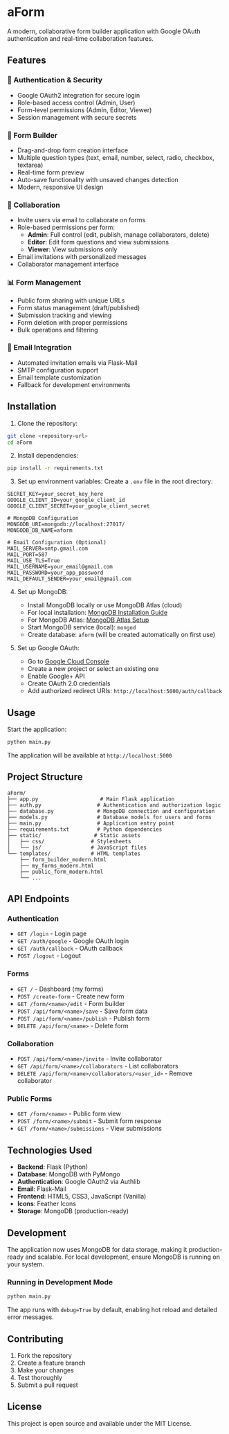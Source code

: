 # aForm

A modern, collaborative form builder application with Google OAuth authentication and real-time collaboration features.

## Features

### 🔐 Authentication & Security
- Google OAuth2 integration for secure login
- Role-based access control (Admin, User)
- Form-level permissions (Admin, Editor, Viewer)
- Session management with secure secrets

### 📝 Form Builder
- Drag-and-drop form creation interface
- Multiple question types (text, email, number, select, radio, checkbox, textarea)
- Real-time form preview
- Auto-save functionality with unsaved changes detection
- Modern, responsive UI design

### 👥 Collaboration
- Invite users via email to collaborate on forms
- Role-based permissions per form:
  - **Admin**: Full control (edit, publish, manage collaborators, delete)
  - **Editor**: Edit form questions and view submissions
  - **Viewer**: View submissions only
- Email invitations with personalized messages
- Collaborator management interface

### 📊 Form Management
- Public form sharing with unique URLs
- Form status management (draft/published)
- Submission tracking and viewing
- Form deletion with proper permissions
- Bulk operations and filtering

### 📧 Email Integration
- Automated invitation emails via Flask-Mail
- SMTP configuration support
- Email template customization
- Fallback for development environments

## Installation

1. Clone the repository:
```bash
git clone <repository-url>
cd aForm
```

2. Install dependencies:
```bash
pip install -r requirements.txt
```

3. Set up environment variables:
Create a `.env` file in the root directory:
```env
SECRET_KEY=your_secret_key_here
GOOGLE_CLIENT_ID=your_google_client_id
GOOGLE_CLIENT_SECRET=your_google_client_secret

# MongoDB Configuration
MONGODB_URI=mongodb://localhost:27017/
MONGODB_DB_NAME=aform

# Email Configuration (Optional)
MAIL_SERVER=smtp.gmail.com
MAIL_PORT=587
MAIL_USE_TLS=True
MAIL_USERNAME=your_email@gmail.com
MAIL_PASSWORD=your_app_password
MAIL_DEFAULT_SENDER=your_email@gmail.com
```

4. Set up MongoDB:
   - Install MongoDB locally or use MongoDB Atlas (cloud)
   - For local installation: [MongoDB Installation Guide](https://docs.mongodb.com/manual/installation/)
   - For MongoDB Atlas: [MongoDB Atlas Setup](https://docs.atlas.mongodb.com/getting-started/)
   - Start MongoDB service (local): `mongod`
   - Create database: `aform` (will be created automatically on first use)

5. Set up Google OAuth:
   - Go to [Google Cloud Console](https://console.cloud.google.com/)
   - Create a new project or select an existing one
   - Enable Google+ API
   - Create OAuth 2.0 credentials
   - Add authorized redirect URIs: `http://localhost:5000/auth/callback`

## Usage

Start the application:
```bash
python main.py
```

The application will be available at `http://localhost:5000`

## Project Structure

```
aForm/
├── app.py                    # Main Flask application
├── auth.py                  # Authentication and authorization logic
├── database.py              # MongoDB connection and configuration
├── models.py                # Database models for users and forms
├── main.py                  # Application entry point
├── requirements.txt         # Python dependencies
├── static/                 # Static assets
│   ├── css/               # Stylesheets
│   └── js/                # JavaScript files
└── templates/             # HTML templates
    ├── form_builder_modern.html
    ├── my_forms_modern.html
    ├── public_form_modern.html
    └── ...
```

## API Endpoints

### Authentication
- `GET /login` - Login page
- `GET /auth/google` - Google OAuth login
- `GET /auth/callback` - OAuth callback
- `POST /logout` - Logout

### Forms
- `GET /` - Dashboard (my forms)
- `POST /create-form` - Create new form
- `GET /form/<name>/edit` - Form builder
- `POST /api/form/<name>/save` - Save form data
- `POST /api/form/<name>/publish` - Publish form
- `DELETE /api/form/<name>` - Delete form

### Collaboration
- `POST /api/form/<name>/invite` - Invite collaborator
- `GET /api/form/<name>/collaborators` - List collaborators
- `DELETE /api/form/<name>/collaborators/<user_id>` - Remove collaborator

### Public Forms
- `GET /form/<name>` - Public form view
- `POST /form/<name>/submit` - Submit form response
- `GET /form/<name>/submissions` - View submissions

## Technologies Used

- **Backend**: Flask (Python)
- **Database**: MongoDB with PyMongo
- **Authentication**: Google OAuth2 via Authlib
- **Email**: Flask-Mail
- **Frontend**: HTML5, CSS3, JavaScript (Vanilla)
- **Icons**: Feather Icons
- **Storage**: MongoDB (production-ready)

## Development

The application now uses MongoDB for data storage, making it production-ready and scalable. For local development, ensure MongoDB is running on your system.

### Running in Development Mode

```bash
python main.py
```

The app runs with `debug=True` by default, enabling hot reload and detailed error messages.

## Contributing

1. Fork the repository
2. Create a feature branch
3. Make your changes
4. Test thoroughly
5. Submit a pull request

## License

This project is open source and available under the MIT License.